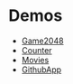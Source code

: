 # Demos

- [Game2048](./Game2048)
- [Counter](./Counter)
- [Movies](./Movies)
- [GithubApp](./GithubApp)
